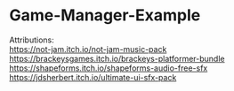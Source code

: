 # Game-Manager-Example
 
Attributions:  
https://not-jam.itch.io/not-jam-music-pack  
https://brackeysgames.itch.io/brackeys-platformer-bundle  
https://shapeforms.itch.io/shapeforms-audio-free-sfx  
https://jdsherbert.itch.io/ultimate-ui-sfx-pack  
